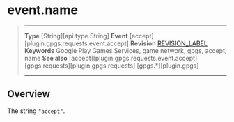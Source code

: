 # event.name

> --------------------- ------------------------------------------------------------------------------------------
> __Type__              [String][api.type.String]
> __Event__             [accept][plugin.gpgs.requests.event.accept]
> __Revision__          [REVISION_LABEL](REVISION_URL)
> __Keywords__          Google Play Games Services, game network, gpgs, accept, name
> __See also__          [accept][plugin.gpgs.requests.event.accept]
>						[gpgs.requests][plugin.gpgs.requests]
>                       [gpgs.*][plugin.gpgs]
> --------------------- ------------------------------------------------------------------------------------------

## Overview

The string `"accept"`.